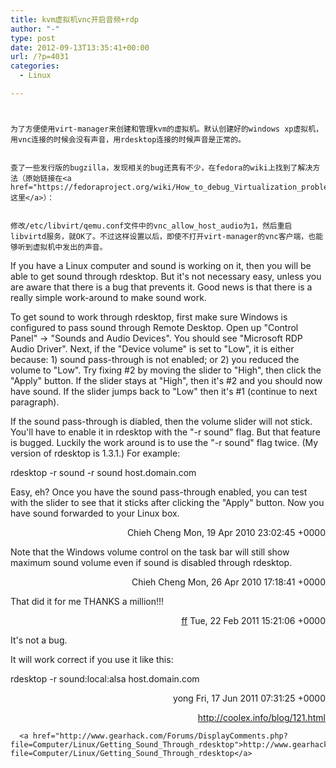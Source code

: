 ```yaml
---
title: kvm虚拟机vnc开启音频+rdp
author: "-"
type: post
date: 2012-09-13T13:35:41+00:00
url: /?p=4031
categories:
  - Linux

---
```

# 
  
    为了方便使用virt-manager来创建和管理kvm的虚拟机。默认创建好的windows xp虚拟机，用vnc连接的时候会没有声音，用rdesktop连接的时候声音是正常的。
  
  
    查了一些发行版的bugzilla，发现相关的bug还真有不少，在fedora的wiki上找到了解决方法（原始链接在<a href="https://fedoraproject.org/wiki/How_to_debug_Virtualization_problems#Audio_output">这里</a>）：
  
  
    修改/etc/libvirt/qemu.conf文件中的vnc_allow_host_audio为1，然后重启libvirtd服务，就OK了。不过这样设置以后，即使不打开virt-manager的vnc客户端，也能够听到虚拟机中发出的声音。
  

If you have a Linux computer and sound is working on it, then you will be able to get sound through rdesktop. But it's not necessary easy, unless you are aware that there is a bug that prevents it. Good news is that there is a really simple work-around to make sound work.

To get sound to work through rdesktop, first make sure Windows is configured to pass sound through Remote Desktop. Open up "Control Panel" -> "Sounds and Audio Devices". You should see "Microsoft RDP Audio Driver". Next, if the "Device volume" is set to "Low", it is either because: 1) sound pass-through is not enabled; or 2) you reduced the volume to "Low". Try fixing #2 by moving the slider to "High", then click the "Apply" button. If the slider stays at "High", then it's #2 and you should now have sound. If the slider jumps back to "Low" then it's #1 (continue to next paragraph).

If the sound pass-through is diabled, then the volume slider will not stick. You'll have to enable it in rdesktop with the "-r sound" flag. But that feature is bugged. Luckily the work around is to use the "-r sound" flag twice. (My version of rdesktop is 1.3.1.) For example:


rdesktop -r sound -r sound host.domain.com


Easy, eh? Once you have the sound pass-through enabled, you can test with the slider to see that it sticks after clicking the "Apply" button. Now you have sound forwarded to your Linux box.

<p align="right">
  Chieh Cheng
 Mon, 19 Apr 2010 23:02:45 +0000

Note that the Windows volume control on the task bar will still show maximum sound volume even if sound is disabled through rdesktop.

<p align="right">
  Chieh Cheng
 Mon, 26 Apr 2010 17:18:41 +0000

That did it for me THANKS a million!!!

<p align="right">
  <a href="mailto:ff@member.org">ff</a>
 Tue, 22 Feb 2011 15:21:06 +0000

It's not a bug.
  
It will work correct if you use it like this:

rdesktop -r sound:local:alsa host.domain.com

<p align="right">
  yong
 Fri, 17 Jun 2011 07:31:25 +0000

<p align="right">
  <p align="right">
    <p align="right">
      <a href="http://coolex.info/blog/121.html">http://coolex.info/blog/121.html</a>
    
    
    
      <a href="http://www.gearhack.com/Forums/DisplayComments.php?file=Computer/Linux/Getting_Sound_Through_rdesktop">http://www.gearhack.com/Forums/DisplayComments.php?file=Computer/Linux/Getting_Sound_Through_rdesktop</a>
    